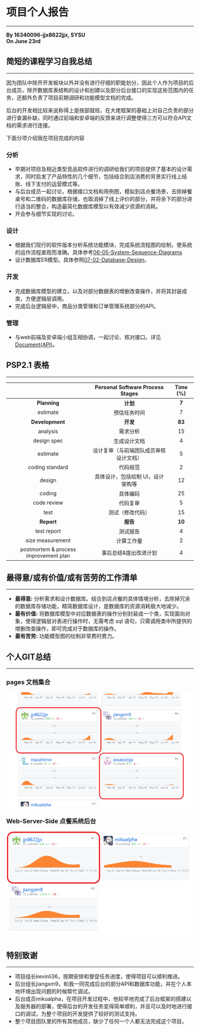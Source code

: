 # 项目个人报告
---
**By 16340096-jjx8622jjx, SYSU**  
**On June 23rd**  

## 简短的课程学习自我总结
---
因为团队中除开开发板块以外并没有进行仔细的职能划分，因此个人作为项目的后台成员，除开数据库表结构的设计和创建以及部分后台接口的实现这些范围内的任务，还额外负责了项目前期调研和功能模型文档的完成。

后台的开发相比较来说称得上是按部就班，在大佬框架的基础上对自己负责的部分进行查漏补缺，同时通过前端和安卓端的反馈来进行调整使得三方可以符合API文档的需求进行连接。

下面分项介绍我在项目完成的内容

### 分析
* 早期对项目及相近类型竞品软件进行的调研给我们的项目提供了基本的设计需求，同时启发了产品特性的几个细节，包括结合到店消费的背景实行线上结账、线下支付的运营模式等。
* 与后台成员一起讨论，根据接口文档和用例图，模拟到店点餐场景，去除掉餐桌号和二维码的数据库存储，也取消掉了线上评价的部分，并将余下的部分进行适当的整合，构造最简化数据库模型以有效减少资源的消耗。
* 开会参与细节实现的讨论。

### 设计
* 根据我们现行的软件版本分析系统功能模块，完成系统流程图的绘制，使系统的运作流程直观而准确。具体参考[06-05-System-Sequence-Diagrams](06-05-System-Sequence-Diagrams)
* 设计数据库ER模型。具体参照[07-02-Database-Design](07-02-Database-Design)。

### 开发
* 完成数据库模型的建立，以及对部分数据表的增删改查操作，并将其封装成类，方便逻辑层调用。
* 完成后台逻辑层中，商品分类管理和订单管理系统部分的API。

### 管理
* 与web前端及安卓端小组互相协调，一起讨论、核对接口。详见[Document(API)](Document(API))。

## PSP2.1 表格
---

|                                       |    Personal Software Process Stages    | Time (%) |
| :-----------------------------------: | :------------------------------------: | :------: |
|             **Planning**              |                **计划**                |  **7**   |
|               estimate                |              预估任务时间              |    7     |
|            **Development**            |                **开发**                |  **83**  |
|               analysis                |                需求分析                |    15    |
|              design spec              |              生成设计文档              |    4     |
|               estimate                | 设计复审（与前端团队成员审核设计文档） |    5     |
|            coding standard            |                代码规范                |    2     |
|                design                 |   具体设计，包括绘制 UI，设计架构等    |    12    |
|                coding                 |                具体编码                |    25    |
|              code review              |                代码复审                |    5     |
|                 test                  |            测试（修改代码）            |    15    |
|              **Report**               |                **报告**                |  **10**  |
|              test report              |                测试报告                |    4     |
|           size measurement            |               计算工作量               |    2     |
| postmortem & process improvement plan |         事后总结&提出改进计划          |    4     |

## 最得意/或有价值/或有苦劳的工作清单
---
* **最得意:** 分析需求和设计数据库。结合到店点餐的具体情境分析，去除掉冗余的数据库存储功能，精简数据库设计，是数据库的资源消耗极大地减少。
* **最有价值:** 将数据库模型中对应数据表的操作分别封装成一个类，实现面向对象，使得逻辑层对表进行操作时，无需考虑 sql 语句，只需调用类中所提供的增删改查操作，即可完成对于数据库的操作。
* **最有苦劳:** 功能模型图的绘制非常费时费力。


## 个人GIT总结
---
### pages 文档集合
![page](../pic/16340096-jjx8622jjx-Final-Report/page.png)

### Web-Server-Side 点餐系统后台
![server](../pic/16340096-jjx8622jjx-Final-Report/server.png)

## 特别致谢
---
* 项目组长kevinli36，按期安排和督促任务进度，使得项目可以顺利推进。
* 后台组长jiangxm9，和我一同完成后台的部分API和数据库功能，并在个人本地环境出现问题的时候帮忙调试。
* 后台成员mikualpha，在项目开发过程中，他较早地完成了后台框架的搭建以及服务器的部署，使得后台的开发任务变得简单顺利，并且可以及时地进行接口的调试，为整个项目的开发提供了较好的测试支持。
* 整个项目团队里的所有其他成员，缺少了任何一个人都无法完成这个项目。
